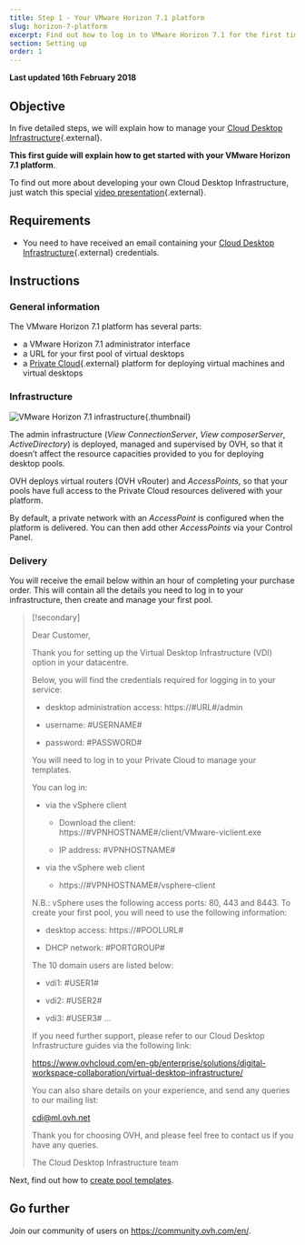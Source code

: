 ```yaml
---
title: Step 1 - Your VMware Horizon 7.1 platform
slug: horizon-7-platform
excerpt: Find out how to log in to VMware Horizon 7.1 for the first time
section: Setting up
order: 1
---
```


**Last updated 16th February 2018**

## Objective

In five detailed steps, we will explain how to manage your [Cloud Desktop Infrastructure](https://www.ovhcloud.com/en-gb/enterprise/solutions/digital-workspace-collaboration/virtual-desktop-infrastructure/){.external}.

**This first guide will explain how to get started with your VMware Horizon 7.1 platform**.

To find out more about developing your own Cloud Desktop Infrastructure, just watch this special [video presentation](https://www.youtube.com/watch?v=cFnpnANQHzQ&t){.external}.


## Requirements

- You need to have received an email containing your [Cloud Desktop Infrastructure](https://www.ovhcloud.com/en-gb/enterprise/solutions/digital-workspace-collaboration/virtual-desktop-infrastructure/){.external} credentials.

## Instructions

### General information

The VMware Horizon 7.1 platform has several parts:

- a VMware Horizon 7.1 administrator interface
- a URL for your first pool of virtual desktops
- a [Private Cloud](https://www.ovhcloud.com/en-gb/enterprise/products/hosted-private-cloud/){.external} platform for deploying virtual machines and virtual desktops


### Infrastructure

![VMware Horizon 7.1 infrastructure](images/1200.png){.thumbnail}

The admin infrastructure (*View ConnectionServer*, *View composerServer*, *ActiveDirectory*) is deployed, managed and supervised by OVH, so that it doesn’t affect the resource capacities provided to you for deploying desktop pools.

OVH deploys virtual routers (OVH vRouter) and *AccessPoints*, so that your pools have full access to the Private Cloud resources delivered with your platform.

By default, a private network with an *AccessPoint* is configured when the platform is delivered. You can then add other *AccessPoints* via your Control Panel.


### Delivery

You will receive the email below within an hour of completing your purchase order. This will contain all the details you need to log in to your infrastructure, then create and manage your first pool.

> [!secondary]
>
> Dear Customer,
>
> Thank you for setting up the Virtual Desktop Infrastructure (VDI) option in your datacentre.
>
> 
> Below, you will find the credentials required for logging in to your service:
>
> 
> * desktop administration access: https://<i></i>#URL#/admin
> 
> * username: #USERNAME#
> 
> * password: #PASSWORD#
> 
> 
> You will need to log in to your Private Cloud to manage your templates.
>
> You can log in:
> 
> - via the vSphere client
> 
>   * Download the client: https://<i></i>#VPNHOSTNAME#/client/VMware-viclient.exe
> 
>   * IP address: #VPNHOSTNAME#
>
> 
> - via the vSphere web client
> 
>   *  https://<i></i>#VPNHOSTNAME#/vsphere-client
>
> N.B.: vSphere uses the following access ports: 80, 443 and 8443. To create your first pool, you will need to use the following information:
>
> 
> * desktop access: https://<i></i>#POOLURL#
> 
> * DHCP network: #PORTGROUP#
>
> 
> The 10 domain users are listed below:
> 
> * vdi1: #USER1#
> 
> * vdi2: #USER2#
> 
> * vdi3: #USER3#
> ...
>
> 
> If you need further support, please refer to our Cloud Desktop Infrastructure guides via the following link:
> 
>  
> https://www.ovhcloud.com/en-gb/enterprise/solutions/digital-workspace-collaboration/virtual-desktop-infrastructure/
>
> 
> You can also share details on your experience, and send any queries to our mailing list:
>
> 
> cdi@ml.ovh.net
> 
>  
> Thank you for choosing OVH, and please feel free to contact us if you have any queries.
> 
> The Cloud Desktop Infrastructure team
> 


Next, find out how to [create pool templates](../create-pool/).


## Go further

Join our community of users on <https://community.ovh.com/en/>.